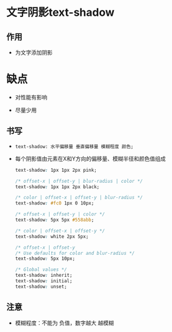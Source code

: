 # 文字阴影text-shadow

## 作用

- 为文字添加阴影

# 缺点

- 对性能有影响

- 尽量少用

## 书写

- `text-shadow: 水平偏移量 垂直偏移量 模糊程度 颜色;`

- 每个阴影值由元素在X和Y方向的偏移量、模糊半径和颜色值组成

    ```css
    text-shadow: 1px 1px 2px pink;
    ```

    ```css
    /* offset-x | offset-y | blur-radius | color */
    text-shadow: 1px 1px 2px black;

    /* color | offset-x | offset-y | blur-radius */
    text-shadow: #fc0 1px 0 10px;

    /* offset-x | offset-y | color */
    text-shadow: 5px 5px #558abb;

    /* color | offset-x | offset-y */
    text-shadow: white 2px 5px;

    /* offset-x | offset-y
    /* Use defaults for color and blur-radius */
    text-shadow: 5px 10px;

    /* Global values */
    text-shadow: inherit;
    text-shadow: initial;
    text-shadow: unset;
    ```

## 注意

- 模糊程度：不能为 负值，数字越大 越模糊
